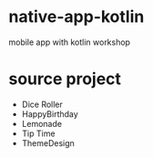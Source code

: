 # native-app-kotlin
mobile app with kotlin workshop
# source project <google developer workshop>
- Dice Roller
- HappyBirthday
- Lemonade
- Tip Time
- ThemeDesign
